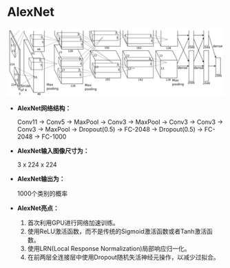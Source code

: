 # AlexNet

![AlexNet网络结构](img/AlexNet.png)

- **AlexNet网络结构：**

  Conv11 -> Conv5 -> MaxPool -> Conv3 -> MaxPool -> Conv3 -> Conv3 -> Conv3 -> MaxPool -> Dropout(0.5) -> FC-2048 -> Dropout(0.5) -> FC-2048 -> FC-1000

- **AlexNet输入图像尺寸为：** 

  3 x 224 x 224

- **AlexNet输出为：** 

  1000个类别的概率

- **AlexNet亮点：**

  1. 首次利用GPU进行网络加速训练。
  2. 使用ReLU激活函数，而不是传统的Sigmoid激活函数或者Tanh激活函数。
  3. 使用LRN(Local Response Normalization)局部响应归一化。
  4. 在前两层全连接层中使用Dropout随机失活神经元操作，以减少过拟合。